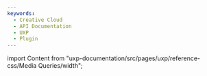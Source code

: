 ```yaml
---
keywords:
  - Creative Cloud
  - API Documentation
  - UXP
  - Plugin
---
```



import Content from "uxp-documentation/src/pages/uxp/reference-css/Media Queries/width";

<Content query="product=xd"/>
